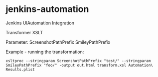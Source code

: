 jenkins-automation
==================

Jenkins UIAutomation Integration

Transformer XSLT

Parameter:
ScreenshotPathPrefix
SmileyPathPrefix

Example - running the transformation:
```
xsltproc --stringparam ScreenshotPathPrefix "test/" --stringparam SmileyPathPrefix "foo/" -output out.html transform.xsl Automation\ Results.plist
```